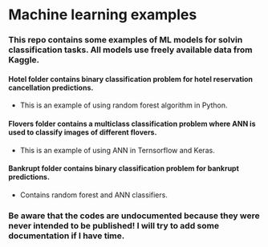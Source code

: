 # Machine learning examples

### This repo contains some examples of ML models for solvin classification tasks. All models use freely available data from Kaggle.  

#### Hotel folder contains binary classification problem for hotel reservation cancellation predictions. 
- This is an example of using random forest algorithm in Python. 

#### Flovers folder contains a multiclass classification problem where ANN is used to classify images of different flovers.   
- This is an example of using ANN in Ternsorflow and Keras.


#### Bankrupt folder contains binary classification problem for bankrupt predictions.
- Contains random forest and ANN classifiers. 

### Be aware that the codes are undocumented because they were never intended to be published! I will try to add some documentation if I have time. 
